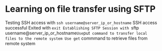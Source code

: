 # Learning on file transfer using SFTP
Testing SSH access with `ssh username@server_ip_or_hostname`
SSH access successful
Exited with `exit
Establishing SFTP Session with `sftp username@server_ip_or_hostname`
Use `put` command to transfer local files to the remote system
Use get` commmand to retrieve files from remote system
